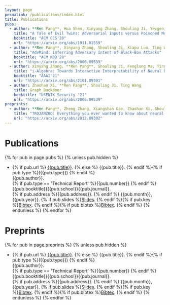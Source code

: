 ```yaml
---
layout: page
permalink: /publications/index.html
title: Publications
pubs:
  - author: **Ren Pang**, Hua Shen, Xinyang Zhang, Shouling Ji, Yevgeniy Vorobeychik, Xiapu Luo, Alex Liu, Ting Wang
    title: "A Tale of Evil Twins: Adversarial Inputs versus Poisoned Models"
    booktitle: "ACM CCS'20"
    url: "https://arxiv.org/abs/1911.01559"
  - author: **Ren Pang**, Xinyang Zhang, Shouling Ji, Xiapu Luo, Ting Wang
    title: "AdvMind: Inferring Adversary Intent of Black-Box Attacks"
    booktitle: "ACM KDD'20"
    url: "https://arxiv.org/abs/2006.09539"
  - author: Xinyang Zhang, **Ren Pang**, Shouling Ji, Fenglong Ma, Ting Wang
    title: "i-Algebra: Towards Interactive Interpretability of Neural Nets"
    booktitle: "AAAI'21"
    url: "https://arxiv.org/abs/2101.09301"
  - author: Zhaohan Xi, **Ren Pang**, Shouling Ji, Ting Wang
    title: Graph Backdoor
    booktitle: "USENIX Security '21"
    url: "https://arxiv.org/abs/2006.09539"
preprints:
  - author: **Ren Pang**, Zheng Zhang, Xiangshan Gao, Zhaohan Xi, Shouling Ji, Cheng Peng, Ting Wang
    title: "TROJANZOO: Everything you ever wanted to know about neural backdoors (but were afraid to ask)"
    url: "https://arxiv.org/abs/2012.09302"
---
```


# Publications

{% for pub in page.pubs %}
{% unless pub.hidden %}
  - {% if pub.url %} [{{pub.title}}]({{pub.url}}).
    {% else %} {{pub.title}}.
    {% endif %}{% if pub.type %}({{pub.type}})
    {% endif %}<br>
    {{pub.author}}.<br>
    {% if pub.type == 'Technical Report' %}{{pub.number}}
    {% endif %}{{pub.booktitle}}{{pub.school}}{{pub.journal}}.<br>
    {% if pub.address %}{{pub.address}}.
    {% endif %} {{pub.month}}, {{pub.year}}. {% if pub.slides %}[Slides]({{pub.slides}}).
    {% endif %}{% if pub.key %}[Bibtex](http://groups.csail.mit.edu/commit/bibtex.cgi?key={{pub.key}}).
    {% endif %}{% if pub.bibtex %}[Bibtex]({{pub.bibtex}}).
    {% endif %}
{% endunless %}
{% endfor %}

# Preprints

{% for pub in page.preprints %}
{% unless pub.hidden %}
  - {% if pub.url %} [{{pub.title}}]({{pub.url}}).
    {% else %} {{pub.title}}.
    {% endif %}{% if pub.type %}({{pub.type}})
    {% endif %}<br>
    {{pub.author}}.<br>
    {% if pub.type == 'Technical Report' %}{{pub.number}}
    {% endif %}{{pub.booktitle}}{{pub.school}}{{pub.journal}}.<br>
    {% if pub.address %}{{pub.address}}.
    {% endif %} {{pub.month}}, {{pub.year}}. {% if pub.slides %}[Slides]({{pub.slides}}).
    {% endif %}{% if pub.key %}[Bibtex](http://groups.csail.mit.edu/commit/bibtex.cgi?key={{pub.key}}).
    {% endif %}{% if pub.bibtex %}[Bibtex]({{pub.bibtex}}).
    {% endif %}
{% endunless %}
{% endfor %}